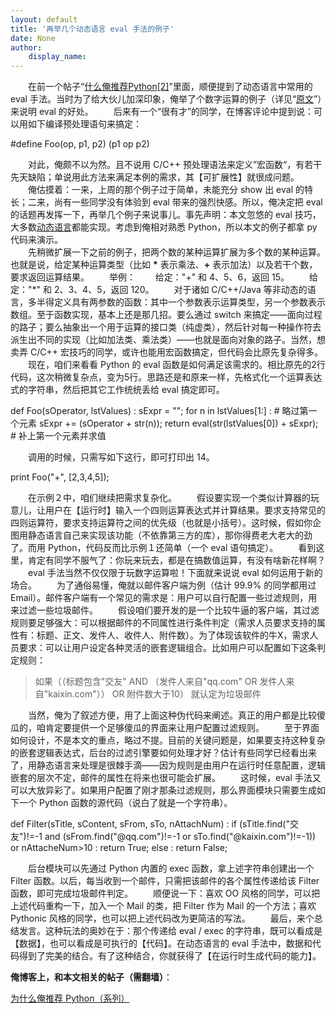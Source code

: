 ```yaml
---
layout: default
title: '再举几个动态语言 eval 手法的例子'
date: None
author:
    display_name: 
---
```


　　在前一个帖子“[什么俺推荐Python\[2\]](https://program-think.blogspot.com/2009/08/why-choose-python-2-dynamic.html)”里面，顺便提到了动态语言中常用的 eval 手法。当时为了给大伙儿加深印象，俺举了个数字运算的例子（详见“[原文](https://program-think.blogspot.com/2009/08/why-choose-python-2-dynamic.html)”）来说明 eval 的好处。 　　后来有一个“很有才”的同学，在博客评论中提到说：可以用如下编译预处理语句来搞定：

#define Foo(op, p1, p2) (p1 op p2)

　　对此，俺颇不以为然。且不说用 C/C++ 预处理语法来定义”宏函数“，有若干先天缺陷；单说用此方法来满足本例的需求，其【可扩展性】就很成问题。  
　　俺估摸着：一来，上周的那个例子过于简单，未能充分 show 出 eval 的特长；二来，尚有一些同学没有体验到 eval 带来的强烈快感。所以，俺决定把 eval 的话题再发挥一下，再举几个例子来说事儿。事先声明：本文忽悠的 eval 技巧，大多数[动态语言](https://en.wikipedia.org/wiki/Dynamic_programming_language)都能实现。考虑到俺相对熟悉 Python，所以本文的例子都拿 py 代码来演示。  
　　先稍微扩展一下之前的例子，把两个数的某种运算扩展为多个数的某种运算。也就是说，给定某种运算类型（比如 **\*** 表示乘法、**+** 表示加法）以及若干个数，要求返回运算结果。 　　举例： 　　给定："+" 和 4、5、6，返回 15。 　　给定："\*" 和 2、3、4、5，返回 120。 　　对于诸如 C/C++/Java 等非动态的语言，多半得定义具有两参数的函数：其中一个参数表示运算类型，另一个参数表示数组。至于函数实现，基本上还是那几招。要么通过 switch 来搞定——面向过程的路子；要么抽象出一个用于运算的接口类（纯虚类），然后针对每一种操作符去派生出不同的实现（比如加法类、乘法类）——也就是面向对象的路子。当然，想卖弄 C/C++ 宏技巧的同学，或许也能用宏函数搞定，但代码会比原先复杂得多。 　　现在，咱们来看看 Python 的 eval 函数是如何满足该需求的。相比原先的2行代码，这次稍微复杂点，变为5行。思路还是和原来一样，先格式化一个运算表达式的字符串，然后把其它工作统统丢给 eval 搞定即可。

def Foo(sOperator, lstValues) : sExpr \= ""; for n in lstValues\[1:\] : \# 略过第一个元素 sExpr += (sOperator + str(n)); return eval(str(lstValues\[0\]) + sExpr); \# 补上第一个元素并求值

　　调用的时候，只需写如下这行，即可打印出 14。

print Foo("+", \[2,3,4,5\]);

　　在示例２中，咱们继续把需求复杂化。 　　假设要实现一个类似计算器的玩意儿，让用户在【运行时】输入一个四则运算表达式并计算结果。要求支持常见的四则运算符，要求支持运算符之间的优先级（也就是小括号）。这时候，假如你企图用静态语言自己来实现该功能（不依靠第三方的库），那你得费老大老大的劲了。而用 Python，代码反而比示例１还简单（一个 eval 语句搞定）。 　　看到这里，肯定有同学不服气了：你玩来玩去，都是在搞数值运算，有没有啥新花样啊？ 　　eval 手法当然不仅仅限于玩数字运算啦！下面就来说说 eval 如何运用于新的场合。 　　为了通俗易懂，俺就以邮件客户端为例（估计 99.9% 的同学都用过 Email）。邮件客户端有一个常见的需求是：用户可以自行配置一些过滤规则，用来过滤一些垃圾邮件。 　　假设咱们要开发的是一个比较牛逼的客户端，其过滤规则要足够强大：可以根据邮件的不同属性进行条件判定（需求人员要求支持的属性有：标题、正文、发件人、收件人、附件数）。为了体现该软件的牛X，需求人员要求：可以让用户设定各种灵活的嵌套逻辑组合。比如用户可以配置如下这条判定规则：

> 如果（（标题包含"交友" AND （发件人来自"qq.com" OR 发件人来自"kaixin.com"）） OR 附件数大于10） 就认定为垃圾邮件

　　当然，俺为了叙述方便，用了上面这种伪代码来阐述。真正的用户都是比较傻瓜的，咱肯定要提供一个足够傻瓜的界面来让用户配置过滤规则。 　　至于界面如何设计，不是本文的重点，略过不提。目前的关键问题是，如果要支持这种复杂的嵌套逻辑表达式，后台的过滤引擎要如何处理才好？估计有些同学已经看出来了，用静态语言来处理是很棘手滴——因为规则是由用户在运行时任意配置，逻辑嵌套的层次不定，邮件的属性在将来也很可能会扩展。 　　这时候，eval 手法又可以大放异彩了。如果用户配置了刚才那条过滤规则，那么界面模块只需要生成如下一个 Python 函数的源代码（说白了就是一个字符串）。

def Filter(sTitle, sContent, sFrom, sTo, nAttachNum) : if (sTitle.find("交友")!=-1 and (sFrom.find("@qq.com")!=-1 or sTo.find("@kaixin.com")!=-1)) or nAttacheNum\>10 : return True; else : return False;

　　后台模块可以先通过 Python 内置的 exec 函数，拿上述字符串创建出一个 Filter 函数。以后，每当收到一个邮件，只需把该邮件的各个属性传递给该 Filter 函数，即可完成垃圾邮件判定。 　　顺便说一下：喜欢 OO 风格的同学，可以把上述代码重构一下，加入一个 Mail 的类，把 Filter 作为 Mail 的一个方法；喜欢 Pythonic 风格的同学，也可以把上述代码改为更简洁的写法。 　　最后，来个总结发言。这种玩法的奥妙在于：那个传递给 eval / exec 的字符串，既可以看成是【数据】，也可以看成是可执行的【代码】。在动态语言的 eval 手法中，数据和代码得到了完美的结合。有了这种结合，你就获得了【在运行时生成代码的能力】。

**俺博客上，和本文相关的帖子（需翻墙）**：

  
[为什么俺推荐 Python（系列）](https://program-think.blogspot.com/2009/08/why-choose-python-0-overview.html)

